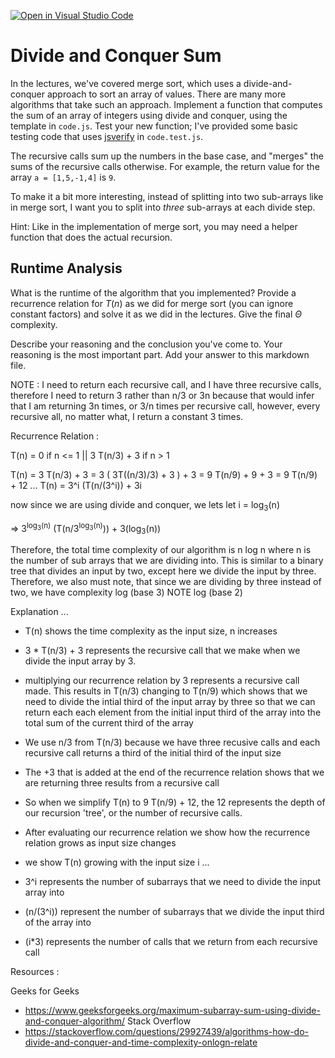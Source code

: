 [![Open in Visual Studio Code](https://classroom.github.com/assets/open-in-vscode-718a45dd9cf7e7f842a935f5ebbe5719a5e09af4491e668f4dbf3b35d5cca122.svg)](https://classroom.github.com/online_ide?assignment_repo_id=11754494&assignment_repo_type=AssignmentRepo)
# Divide and Conquer Sum

In the lectures, we've covered merge sort, which uses a divide-and-conquer
approach to sort an array of values. There are many more algorithms that take
such an approach. Implement a function that computes the sum of an array of
integers using divide and conquer, using the template in `code.js`. Test your
new function; I've provided some basic testing code that uses
[jsverify](https://jsverify.github.io/) in `code.test.js`.

The recursive calls sum up the numbers in the base case, and "merges" the sums
of the recursive calls otherwise. For example, the return value for the array `a
= [1,5,-1,4]` is `9`.

To make it a bit more interesting, instead of splitting into two sub-arrays like
in merge sort, I want you to split into *three* sub-arrays at each divide step.

Hint: Like in the implementation of merge sort, you may need a helper function
that does the actual recursion.

## Runtime Analysis

What is the runtime of the algorithm that you implemented? Provide a recurrence
relation for $T(n)$ as we did for merge sort (you can ignore constant factors)
and solve it as we did in the lectures. Give the final $\Theta$ complexity.

Describe your reasoning and the conclusion you've come to. Your reasoning is the
most important part. Add your answer to this markdown file.

NOTE : I need to return each recursive call, and I have three recursive calls, therefore I need to return 3 rather than n/3 or 3n because that would infer that I am returning 3n times, or 3/n times per recursive call, however, every recursive all, no matter what, I return a constant 3 times. 

Recurrence Relation : 

T(n) = 0 if n <= 1 || 3 T(n/3) + 3 if n > 1

T(n) = 3 T(n/3) + 3
     = 3 ( 3T((n/3)/3) + 3 ) + 3
     = 9 T(n/9) + 9 + 3
     = 9 T(n/9) + 12
     ... 
T(n) = 3^i (T(n/(3^i)) + 3i

now since we are using divide and conquer, we lets let i = log<sub>3</sub>(n)

=> 3<sup>log<sub>3</sub>(n)</sup> (T(n/3<sup>log<sub>3</sub>(n)</sup>)) + 3(log<sub>3</sub>(n))

Therefore, the total time complexity of our algorithm is n log n where n is the number of sub arrays that we are dividing into. This is similar to a binary tree that divides an input by two, except here we divide the input by three. Therefore, we also must note, that since we are dividing by three instead of two, we have complexity log (base 3) NOTE log (base 2)

Explanation ... 

- T(n) shows the time complexity as the input size, n increases
- 3 * T(n/3) + 3 represents the recursive call that we make when we divide the input array by 3. 
- multiplying our recurrence relation by 3 represents a recursive call made. This results in T(n/3) changing to T(n/9) which shows that we need to divide the intial third of the input array by three so that we can return each each element from the initial input third of the array into the total sum of the current third of the array
- We use n/3 from T(n/3) because we have three recusive calls and each recursive call returns a third of the initial third of the input size
- The +3 that is added at the end of the recurrence relation shows that we are returning three results from a recursive call
- So when we simplify T(n) to 9 T(n/9) + 12, the 12 represents the depth of our recursion 'tree', or the number of recursive calls. 
  
- After evaluating our recurrence relation we show how the recurrence relation grows as input size changes
- we show T(n) growing with the input size i ...
- 3^i represents the number of subarrays that we need to divide the input array into
- (n/(3^i)) represent the number of subarrays that we divide the input third of the array into
- (i*3) represents the number of calls that we return from each recursive call

Resources : 

Geeks for Geeks 
- https://www.geeksforgeeks.org/maximum-subarray-sum-using-divide-and-conquer-algorithm/
Stack Overflow 
- https://stackoverflow.com/questions/29927439/algorithms-how-do-divide-and-conquer-and-time-complexity-onlogn-relate

